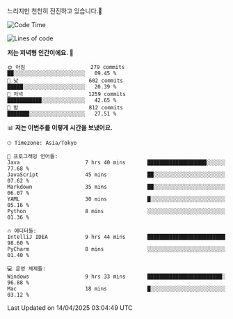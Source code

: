 느리지만 천천히 전진하고 있습니다.🐢

<!--START_SECTION:waka-->
![Code Time](http://img.shields.io/badge/Code%20Time-1%2C571%20hrs%2042%20mins-blue)

![Lines of code](https://img.shields.io/badge/%EC%A0%80%EB%8A%94%20%EC%97%AC%ED%83%9C%EA%B9%8C%EC%A7%80%20-917.9%20thousand%20%EC%A4%84%EC%9D%98%20%EC%BD%94%EB%93%9C%EB%A5%BC%20%EC%9E%91%EC%84%B1%ED%96%88%EC%96%B4%EC%9A%94.-blue)

**저는 저녁형 인간이에요. 🦉** 

```text
🌞 아침                     279 commits         ██░░░░░░░░░░░░░░░░░░░░░░░   09.45 % 
🌆 낮　                     602 commits         █████░░░░░░░░░░░░░░░░░░░░   20.39 % 
🌃 저녁                     1259 commits        ███████████░░░░░░░░░░░░░░   42.65 % 
🌙 밤　                     812 commits         ███████░░░░░░░░░░░░░░░░░░   27.51 % 
```


📊 **저는 이번주를 이렇게 시간을 보냈어요.** 

```text
🕑︎ Timezone: Asia/Tokyo

💬 프로그래밍 언어들: 
Java                     7 hrs 40 mins       ███████████████████░░░░░░   77.68 % 
JavaScript               45 mins             ██░░░░░░░░░░░░░░░░░░░░░░░   07.62 % 
Markdown                 35 mins             ██░░░░░░░░░░░░░░░░░░░░░░░   06.07 % 
YAML                     30 mins             █░░░░░░░░░░░░░░░░░░░░░░░░   05.16 % 
Python                   8 mins              ░░░░░░░░░░░░░░░░░░░░░░░░░   01.36 % 

🔥 에디터들: 
IntelliJ IDEA            9 hrs 44 mins       █████████████████████████   98.60 % 
PyCharm                  8 mins              ░░░░░░░░░░░░░░░░░░░░░░░░░   01.40 % 

💻 운영 체제들: 
Windows                  9 hrs 33 mins       ████████████████████████░   96.88 % 
Mac                      18 mins             █░░░░░░░░░░░░░░░░░░░░░░░░   03.12 % 
```


 Last Updated on 14/04/2025 03:04:49 UTC
<!--END_SECTION:waka-->
